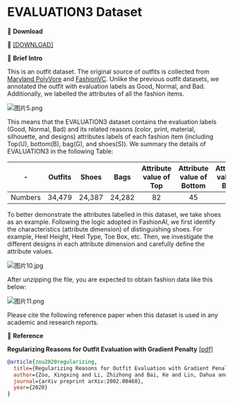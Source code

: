 # EVALUATION3 Dataset


🖤 **Download**

🍒 [[DOWNLOAD]](https://hkaidlab-my.sharepoint.com/:u:/g/personal/xingxingzou_aidlab_hk/Ec7Rbd_hiIxMuZSfQJ8J5ZMBohVRCkrGO0ayIFvwb8I7GQ?e=teDTTz)

🖤 **Brief Intro**

This is an outfit dataset. The original source of outfits is collected from [Maryland PolyVore](https://github.com/xthan/polyvore-dataset) and [FashionVC](https://github.com/SDU-MIMA/SHDCH). Unlike the previous outfit datasets, we annotated the outfit with evaluation labels as Good, Normal, and Bad. Additionally, we labelled the attributes of all the fashion items.

![图片5.png](https://i.loli.net/2021/06/25/1peogM8JbR9skIm.png)

This means that the EVALUATION3 dataset contains the evaluation labels (Good, Normal, Bad) and its related reasons (color, print, material, silhouette, and designs) attributes labels of each fashion item (including Top(U), bottom(B), bag(G), and shoes(S)). We summary the details of EVALUATION3 in the following Table:

|  - | Outfits | Shoes | Bags | Attribute value of Top |   Attribute value of Bottom | Attribute value of Bags | Attribute value of Shoes | Evaluation | Reason |
|:---------:|:-------:|:-------:|:-------:|:--------:|:------:|:------:|:--------:|:------:|:--------:|
| Numbers  | 34,479 | 24,387 | 24,282 | 82  |   45 |   42 |   47 | 3 |   5 |

To better demonstrate the attributes labelled in this dataset, we take shoes as an example. Following the logic adopted in FashionAI, we first identify the characteristics (attribute dimension) of distinguishing shoes. For example, Heel Height, Heel Type, Toe Box, etc. Then, we investigate the different designs in each attribute dimension and carefully define the attribute values.

![图片10.jpg](https://i.loli.net/2021/06/25/svfzoalBV3L6mrT.jpg)

After unzipping the file, you are expected to obtain fashion data like this below:

![图片11.png](https://i.loli.net/2021/06/25/LpzUrsR6TZklQve.png)

Please cite the following reference paper when this dataset is used in any academic and research reports.

🖤 **Reference**

**Regularizing Reasons for Outfit Evaluation with Gradient Penalty** [[pdf]](https://arxiv.org/pdf/2002.00460v1.pdf)

```bib
@article{zou2020regularizing,
  title={Regularizing Reasons for Outfit Evaluation with Gradient Penalty},
  author={Zou, Xingxing and Li, Zhizhong and Bai, Ke and Lin, Dahua and Wong, Waikeung},
  journal={arXiv preprint arXiv:2002.00460},
  year={2020}
}
```
